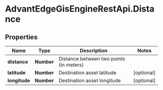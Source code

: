 # AdvantEdgeGisEngineRestApi.Distance

## Properties
Name | Type | Description | Notes
------------ | ------------- | ------------- | -------------
**distance** | **Number** | Distance between two points (in meters) | 
**latitude** | **Number** | Destination asset latitude | [optional] 
**longitude** | **Number** | Destination asset longitude | [optional] 


